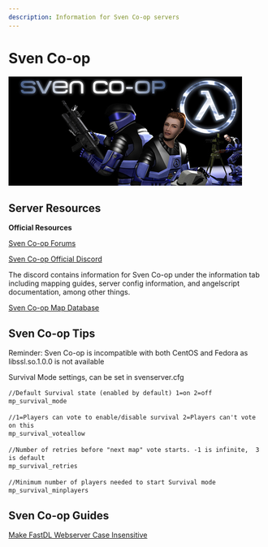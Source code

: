 ```yaml
---
description: Information for Sven Co-op servers
---
```


# Sven Co-op

![](../.gitbook/assets/svenbanner.jpg)

## **Server Resources**

**Official Resources**

[Sven Co-op Forums](https://forums.svencoop.com/)

[Sven Co-op Official Discord](https://discordapp.com/invite/svencoop)

The discord contains information for Sven Co-op under the information tab including mapping guides, server config information, and angelscript documentation, among other things.

[Sven Co-op Map Database](http://scmapdb.com/)

## Sven Co-op Tips

Reminder: Sven Co-op is incompatible with both CentOS and Fedora as libssl.so.1.0.0 is not available

Survival Mode settings, can be set in svenserver.cfg

```text
//Default Survival state (enabled by default) 1=on 2=off
mp_survival_mode 

//1=Players can vote to enable/disable survival 2=Players can't vote on this
mp_survival_voteallow 

//Number of retries before "next map" vote starts. -1 is infinite,  3 is default
mp_survival_retries 

//Minimum number of players needed to start Survival mode
mp_survival_minplayers 

```

## **Sven Co-op Guides**

[Make FastDL Webserver Case Insensitive](../guides/make-webserver-case-insensitive.md)

